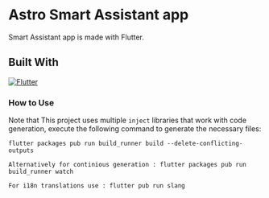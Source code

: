 # Astro Smart Assistant app

Smart Assistant app is made with Flutter.

## Built With

[![Flutter][Flutter]][Flutter-url]


### How to Use

Note that This project uses multiple `inject` libraries that work with code generation, execute the following command to generate the necessary files:

```
flutter packages pub run build_runner build --delete-conflicting-outputs

Alternatively for continious generation : flutter packages pub run build_runner watch

For i18n translations use : flutter pub run slang


```

[Flutter]: https://img.shields.io/badge/Flutter-%2302569B.svg?style=for-the-badge&logo=Flutter&logoColor=white
[Flutter-url]: https://flutter.dev/